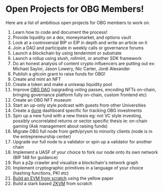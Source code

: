 # Open Projects for OBG Members!
Here are a list of ambitious open projects for OBG members to work on. 

1. Learn how to code and document the process!
2. Provide liquidity on a dex, moneymarket, and options vault 
3. Look at a controversial BIP or EIP in depth and write an article on it
4. Join a DAO and participate in weekly calls or governance forums
5. Launch a blockchain by using tendermint or substrate
6. Launch a rollup using slush, rollmint, or another SDK framework
7. Do an honest analysis of content crypto influencers are putting out ex: Michael Saylor, Jason Lowery, Nic Carter, Jordi Alexander
8. Publish a gitcoin grant to raise funds for OBG!
9. Create and mint an NFT
10. Create a token and make a uniswap liquidity pool 
11. Improve [OBG DAO](https://github.com/0xkrabbypatty/OBG-DAO) (upgrading voting passes, encoding NFTs on-chain, bringing governance platform fully on-chain, custom frontend etc)
12. Create an OBG NFT museum 
13. Start an up-only style podcast with guests from other Universities
14. Create a [dune](https://dune.com/browse/dashboards) dashboard specific for tracking OBG investments 
15. Spin up a new fund with a new thesis eg: not VC style investing, possibly uncorrelated returns or sector specific thesis ie: on-chain gaming (Ask management about raising funds)
16. Migrate OBG full node from geth/prysm to minority clients (node is in the entrepreneurship center)
17. Upgrade our full node to a validator or spin up a validator for another chain
18. Implement a UASF of your choice to fork our node onto its own network (BIP 148 for guidance)
19. Run a p2p crawler and visualize a blockchain's network graph
20. Implement cryptographic primitives in a language of your choice (hashing functions, PKI etc)
21. [Build an EVM from scratch](https://www.notion.so/Building-an-EVM-from-scratch-part-1-the-execution-context-c28ebb4200c94f6fb75948a5feffc686) using the yellow paper
22. Build a stark based [ZKVM](https://aszepieniec.github.io/stark-brainfuck/) from scratch
